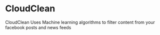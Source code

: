 CloudClean 
==========
CloudClean Uses Machine learning algorithms to filter content from your facebook posts and news feeds
